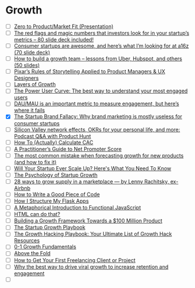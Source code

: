 # Growth

- [ ] [Zero to Product/Market Fit (Presentation)](https://andrewchen.co/zero-to-productmarket-fit-presentation/)
- [ ] [The red flags and magic numbers that investors look for in your startup’s metrics – 80 slide deck included!](https://andrewchen.co/investor-metrics-deck/)
- [ ] [Consumer startups are awesome, and here’s what I’m looking for at a16z (70 slide deck)](https://andrewchen.co/consumer-startups-at-a16z/)
- [ ] [How to build a growth team – lessons from Uber, Hubspot, and others (50 slides)](https://andrewchen.co/how-to-build-a-growth-team/)
- [ ] [Pixar’s Rules of Storytelling Applied to Product Managers & UX Designers](https://medium.com/galvanize/pixars-rules-of-storytelling-applied-to-product-managers-ux-designers-420cec0a18a6)
- [ ] [Layers of Growth](https://a16z.com/2019/03/09/layers-growth-jeff-jordan/)
- [ ] [The Power User Curve: The best way to understand your most engaged users](https://andrewchen.co/power-user-curve/)
- [ ] [DAU/MAU is an important metric to measure engagement, but here’s where it fails](https://andrewchen.co/dau-mau-is-an-important-metric-but-heres-where-it-fails/)
- [x] [The Startup Brand Fallacy: Why brand marketing is mostly useless for consumer startups](https://andrewchen.co/brand-marketing-is-useless-for-startups/)
- [ ] [Silicon Valley network effects, OKRs for your personal life, and more: Podcast Q&A with Product Hunt](https://andrewchen.co/producthunt-podcast/)
- [ ] [How To (Actually) Calculate CAC](https://andrewchen.co/how-to-actually-calculate-cac/)
- [ ] [A Practitioner’s Guide to Net Promoter Score](https://andrewchen.co/a-practitioners-guide-to-net-promoter-score/)
- [ ] [The most common mistake when forecasting growth for new products (and how to fix it)](https://andrewchen.co/the-most-common-mistake-when-forecasting-growth-for-new-products-and-how-to-fix-it/)
- [ ] [Will Your Startup Ever Scale Up? Here's What You Need To Know](https://blog.growthinstitute.com/scale-up-blueprint/startup-to-scaleup)
- [ ] [The Psychology of Startup Growth](https://www.nfx.com/post/psychology-startup-growth)
- [ ] [28 ways to grow supply in a marketplace — by Lenny Rachitsky, ex-Airbnb](https://andrewchen.co/grow-marketplace-supply/)
- [ ] [How to Write a Good Piece of Code](https://dev.to/taillogs/how-to-write-a-good-piece-of-code-2gmj)
- [ ] [How I Structure My Flask Apps](https://dev.to/aligoren/how-i-structure-my-flask-apps-3eh8)
- [ ] [A Metaphorical Introduction to Functional JavaScript](https://dev.to/maxwell_dev/a-metaphorical-introduction-to-functional-javascript-3og4)
- [ ] [HTML can do that?](https://dev.to/ananyaneogi/html-can-do-that-c0n)
- [ ] [Building a Growth Framework Towards a $100 Million Product](https://brianbalfour.com/essays/hubspot-growth-framework-100m)
- [ ] [The Startup Growth Playbook](https://www.hubspot.com/startups/the-startup-growth-playbook)
- [ ] [The Growth Hacking Playbook: Your Ultimate List of Growth Hack Resources](https://blog.hubspot.com/sales/growth-hacking-websites)
- [ ] [0-1 Growth Fundamentals](https://www.canva.com/design/DAEL1azaVN8/DQ454cFaTk7siKGKE8otWA/view)
- [ ] [Above the Fold](https://www.demandcurve.com/playbooks/above-the-fold)
- [ ] [How to Get Your First Freelancing Client or Project](https://www.freecodecamp.org/news/how-to-get-your-first-freelancing-client-project/)
- [ ] [Why the best way to drive viral growth to increase retention and engagement](https://andrewchen.com/more-retention-more-viral-growth/)
- [ ] []()